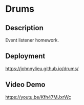  # Drums

 ## Description
 Event listener homework.

 ## Deployment
 https://johnnylieu.github.io/drums/

 ## Video Demo
 https://youtu.be/Kfh47MJxrWc